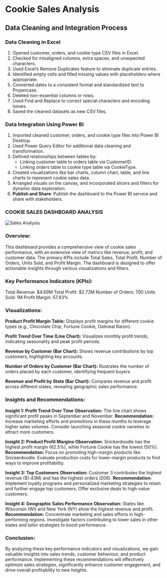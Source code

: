 # Cookie Sales Analysis

## Data Cleaning and Integration Process

### Data Cleaning in Excel
1. Opened customer, orders, and cookie type CSV files in Excel.
2. Checked for misaligned columns, extra spaces, and unexpected characters.
3. Used Excel’s Remove Duplicates feature to eliminate duplicate entries.
4. Identified empty cells and filled missing values with placeholders where appropriate.
5. Converted dates to a consistent format and standardized text to Propercase.
6. Deleted non-essential columns or rows.
7. Used Find and Replace to correct special characters and encoding issues.
8. Saved the cleaned datasets as new CSV files.

### Data Integration Using Power BI
1. Imported cleaned customer, orders, and cookie type files into Power BI Desktop.
2. Used Power Query Editor for additional data cleaning and transformation.
3. Defined relationships between tables by:
   - Linking customer table to orders table via CustomerID.
   - Linking orders table to cookie type table via CookieType.
4. Created visualizations like bar charts, column chart, table, and line charts to represent cookie sales data.
5. Arranged visuals on the canvas, and incorporated slicers and filters for dynamic data exploration.
6. **Publish and Share**: Publish the dashboard to the Power BI service and share with stakeholders.

 ### COOKIE SALES DASHBOARD ANALYSIS
![Sales Analysis](https://github.com/AyomideOkoya/Data_Cleaning_and_Interation_Process/blob/42b21ffe82ea1b0b6cd32a29230c98ec1f57c75f/cookies%20sales%20dashboard.png)
 

### Overview:
This dashboard provides a comprehensive view of cookie sales performance, with an extensive view of metrics like revenue, profit, and customer data. The primary KPIs include Total Sales, Total Profit, Number of Orders, Units Sold, and Profit Margin. The dashboard is designed to offer actionable insights through various visualizations and filters.


### Key Performance Indicators (KPIs):
Total Revenue: $4.69M
Total Profit: $2.72M
Number of Orders: 700
Units Sold: 1M
Profit Margin: 57.93%


### Visualizations:
**Product Profit Margin Table:**
Displays profit margins for different cookie types (e.g., Chocolate Chip, Fortune Cookie, Oatmeal Raisin).

**Profit Trend Over Time (Line Chart):**
Visualizes monthly profit trends, indicating seasonality and peak profit periods.

**Revenue by Customer (Bar Chart):**
Shows revenue contributions by top customers, highlighting key accounts.

**Number of Orders by Customer (Bar Chart):**
Illustrates the number of orders placed by each customer, identifying frequent buyers.

**Revenue and Profit by State (Bar Chart):**
Compares revenue and profit across different states, revealing geographic sales performance.


### Insights and Recommendations:

**Insight 1: Profit Trend Over Time**
**Observation:** The line chart shows significant profit peaks in September and November.
**Recommendation:** Increase marketing efforts and promotions in these months to leverage higher sales volumes. Consider launching seasonal cookie varieties to attract more customers.

**Insight 2: Product Profit Margins**
**Observation:** Snickerdoodle has the highest profit margin (62.5%), while Fortune Cookie has the lowest (50%).
**Recommendation:** Focus on promoting high-margin products like Snickerdoodle. Evaluate production costs for lower-margin products to find ways to improve profitability.

**Insight 3: Top Customers**
**Observation:** Customer 3 contributes the highest revenue ($1.43M) and has the highest orders (206).
**Recommendation:** Implement loyalty programs and personalized marketing strategies to retain and further engage top customers. Offer exclusive deals to high-value customers.

**Insight 4: Geographic Sales Performance**
**Observation:** States like Wisconsin (WI) and New York (NY) show the highest revenue and profit.
**Recommendation:** Concentrate marketing and sales efforts in high-performing regions. Investigate factors contributing to lower sales in other states and tailor strategies to boost performance.


### Conclusion:
By analyzing these key performance indicators and visualizations, we gain valuable insights into sales trends, customer behaviour, and product performance.
Implementing these recommendations will effectively optimize sales strategies, significantly enhance customer engagement, and drive overall profitability to new heights.
